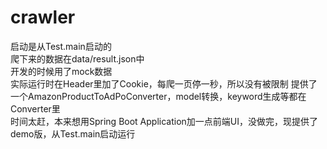 # crawler
启动是从Test.main启动的  
爬下来的数据在data/result.json中  
开发的时候用了mock数据  
实际运行时在Header里加了Cookie，每爬一页停一秒，所以没有被限制 
提供了一个AmazonProductToAdPoConverter，model转换，keyword生成等都在Converter里  
时间太赶，本来想用Spring Boot Application加一点前端UI，没做完，现提供了demo版，从Test.main启动运行 
